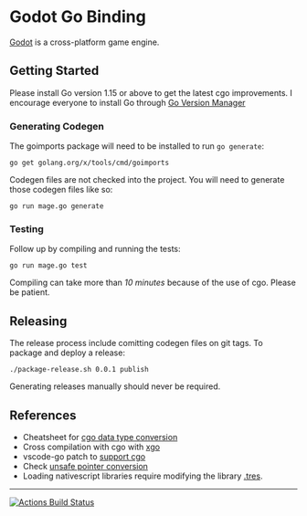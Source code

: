 # Godot Go Binding

[Godot](https://github.com/godotengine/godot) is a cross-platform game engine.

## Getting Started

Please install Go version 1.15 or above to get the latest cgo improvements. I encourage everyone to install Go through [Go Version Manager](https://github.com/moovweb/gvm)

### Generating Codegen

The goimports package will need to be installed to run `go generate`:

    go get golang.org/x/tools/cmd/goimports

Codegen files are not checked into the project. You will need to generate those codegen files like so:

    go run mage.go generate
    
    
### Testing

Follow up by compiling and running the tests:

    go run mage.go test

Compiling can take more than *10 minutes* because of the use of cgo. Please be patient.


## Releasing

The release process include comitting codegen files on git tags. To package and deploy a release:

    ./package-release.sh 0.0.1 publish
    
Generating releases manually should never be required.


## References

* Cheatsheet for [cgo data type conversion](https://gist.github.com/zchee/b9c99695463d8902cd33)
* Cross compilation with cgo with [xgo](https://github.com/karalabe/xgo)
* vscode-go patch to [support cgo](https://github.com/golang/go/issues/35721#issuecomment-568543991)
* Check [unsafe pointer conversion](https://blog.gopheracademy.com/advent-2019/safe-use-of-unsafe-pointer/)
* Loading nativescript libraries require modifying the library [.tres](https://godotengine.org/qa/63890/how-to-open-gdnative-projects-with-headless-server-godot).

---

[![Actions Build Status](https://github.com/pcting/godot-go/workflows/Build%20Linux/badge.svg?branch=master)](https://github.com/pcting/godot-go/actions)
